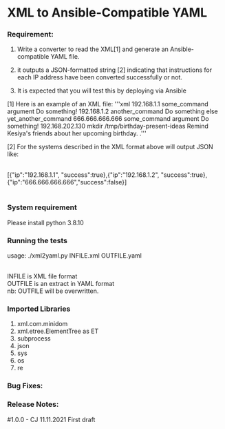 # XML to Ansible-Compatible YAML

### Requirement:

1. Write a converter to read the XML[1] and generate an Ansible-compatible YAML file.

2. it outputs a JSON-formatted string [2] indicating that instructions for each IP
address have been converted successfully or not.


3. It is expected that you will test this by deploying via Ansible <br/>


[1] Here is an example of an XML file:
'''xml
<systems>
  <host>
    <ip>192.168.1.1</ip>
    <job>
      <command>some_command argument</command>
      <comment>Do something!</comment>
    </job>
  </host>
  <host>
    <ip>192.168.1.2</ip>
    <job>
      <command>another_command</command>
      <comment>Do something else</comment>
    </job>
    <job>
      <command>yet_another_command</command>
    </job>
  </host>
  <host>
    <ip>666.666.666.666</ip>
    <job>
      <command>some_command argument</command>
      <comment>Do something!</comment>
    </job>
  </host>
  <host>
    <ip>192.168.202.130</ip>
    <job>
      <command>mkdir /tmp/birthday-present-ideas</command>
      <comment>Remind Kesiya's friends about her upcoming birthday.</comment>
    </job>
  </host>
</systems>
.'''

[2] For the systems described in the XML format above will output JSON<br/>
like:<br/><br/>

[{"ip":"192.168.1.1", "success":true},{"ip":"192.168.1.2", "success":true},{"ip":"666.666.666.666","success":false}]<br/><br/>


### System requirement
Please install python 3.8.10

### Running the tests

usage: ./xml2yaml.py INFILE.xml OUTFILE.yaml<br/><br/>

  INFILE is XML file format<br/>
  OUTFILE is an extract in YAML format<br/>
  nb: OUTFILE will be overwritten.<br/>


### Imported Libraries
1.	xml.com.minidom
2.	xml.etree.ElementTree as ET
3.	subprocess
4.	json
5.	sys
6. 	os
7.	re


### Bug Fixes:

### Release Notes:
#1.0.0 - CJ 11.11.2021 First draft
